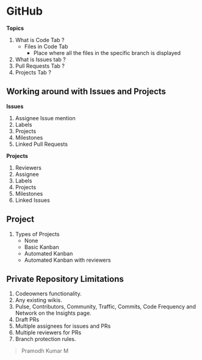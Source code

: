 # GitHub

**Topics**

  1. What is Code Tab ?
     * Files in Code Tab
       * Place where all the files in the specific branch is displayed
  1. What is Issues tab ?
  1. Pull Requests Tab ?
  1. Projects Tab ?
  
  ## Working around with Issues and Projects
  
  **Issues**
  
  1. Assignee Issue mention 
  1. Labels
  1. Projects
  1. Milestones
  1. Linked Pull Requests
  
  **Projects**
  
  1. Reviewers
  1. Assignee
  1. Labels
  1. Projects
  1. Milestones
  1. Linked Issues
    
## Project

1. Types of Projects
   * None
   * Basic Kanban
   * Automated Kanban
   * Automated Kanban with reviewers
  

## Private Repository Limitations

  1. Codeowners functionality.
  1. Any existing wikis.
  1. Pulse, Contributors, Community, Traffic, Commits, Code Frequency and Network on the Insights page.
  1. Draft PRs
  1. Multiple assignees for issues and PRs
  1. Multiple reviewers for PRs
  1. Branch protection rules.

> Pramodh Kumar M
